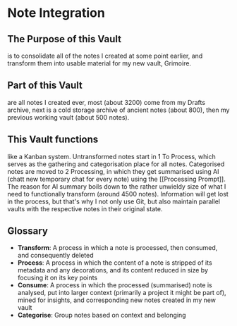 # Note Integration

## The Purpose of this Vault

is to consolidate all of the notes I created at some point earlier, and transform them into usable material for my new vault, Grimoire. 

## Part of this Vault

are all notes I created ever, most (about 3200) come from my Drafts archive, next is a cold storage archive of ancient notes (about 800), then my previous working vault (about 500 notes).

## This Vault functions

like a Kanban system. Untransformed notes start in 
1 To Process, which serves as the gathering and categorisation place for all notes. Categorised notes are moved to
2 Processing, in which they get summarised using AI (chatt new temporary chat for every note) using the [[Processing Prompt]]. The reason for AI summary boils down to the rather unwieldy size of what I need to functionally transform (around 4500 notes). Information will get lost in the process, but that's why I not only use Git, but also maintain parallel vaults with the respective notes in their original state.


## Glossary

- **Transform**: A process in which a note is processed, then consumed, and consequently deleted
- **Process**: A process in which the content of a note is stripped of its metadata and any decorations, and its content reduced in size by focusing it on its key points
- **Consume**: A process in which the processed (summarised) note is analysed, put into larger context (primarily a project it might be part of), mined for insights, and corresponding new notes created in my new vault
- **Categorise**: Group notes based on context and belonging